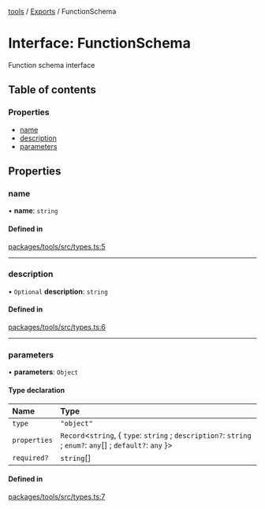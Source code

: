 <!-- 
 ⚠️  AUTO-GENERATED FILE - DO NOT EDIT MANUALLY
 This file is automatically generated by scripts/docs-generator.js
 To make changes, edit the source TypeScript files or update the generator script
-->

[tools](../../) / [Exports](../modules) / FunctionSchema

# Interface: FunctionSchema

Function schema interface

## Table of contents

### Properties

- [name](FunctionSchema#name)
- [description](FunctionSchema#description)
- [parameters](FunctionSchema#parameters)

## Properties

### name

• **name**: `string`

#### Defined in

[packages/tools/src/types.ts:5](https://github.com/woojubb/robota/blob/c6e34b812a694c385f1812d97d6be11a99d1b8c0/packages/tools/src/types.ts#L5)

___

### description

• `Optional` **description**: `string`

#### Defined in

[packages/tools/src/types.ts:6](https://github.com/woojubb/robota/blob/c6e34b812a694c385f1812d97d6be11a99d1b8c0/packages/tools/src/types.ts#L6)

___

### parameters

• **parameters**: `Object`

#### Type declaration

| Name | Type |
| :------ | :------ |
| `type` | ``"object"`` |
| `properties` | `Record`\<`string`, \{ `type`: `string` ; `description?`: `string` ; `enum?`: `any`[] ; `default?`: `any`  }\> |
| `required?` | `string`[] |

#### Defined in

[packages/tools/src/types.ts:7](https://github.com/woojubb/robota/blob/c6e34b812a694c385f1812d97d6be11a99d1b8c0/packages/tools/src/types.ts#L7)
